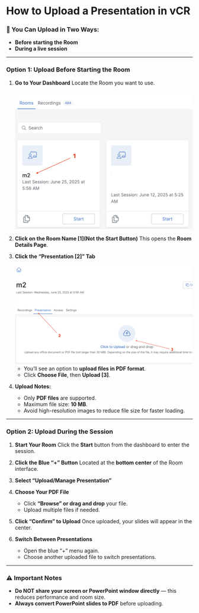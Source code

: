 #  **How to Upload a Presentation in vCR**

### 🔁 You Can Upload in Two Ways:

* **Before starting the Room**
* **During a live session**

---

###  **Option 1: Upload Before Starting the Room**

1. **Go to Your Dashboard**
   Locate the Room you want to use.

   <img src="https://github.com/LEARN-LK/VCR/blob/main/img/add-ppt-01.png" alt="image" style="max-width: 100%;width: 500px;">

2. **Click on the Room Name [1](Not the Start Button)**
   This opens the **Room Details Page**.

3. **Click the “Presentation [2]” Tab**

   <img src="https://github.com/LEARN-LK/VCR/blob/main/img/add-ppt-02.png" alt="image" style="max-width: 100%;width: 500px;">


   * You’ll see an option to **upload files in PDF format**.
   * Click **Choose File**, then **Upload [3]**.

4. **Upload Notes:**

   * Only **PDF files** are supported.
   * Maximum file size: **10 MB**.
   * Avoid high-resolution images to reduce file size for faster loading.

---

###  **Option 2: Upload During the Session**

1. **Start Your Room**
   Click the **Start** button from the dashboard to enter the session.

2. **Click the Blue “+” Button**
   Located at the **bottom center** of the Room interface.

3. **Select “Upload/Manage Presentation”**

4. **Choose Your PDF File**

   * Click **“Browse” or drag and drop** your file.
   * Upload multiple files if needed.

5. **Click “Confirm” to Upload**
   Once uploaded, your slides will appear in the center.

6. **Switch Between Presentations**

   * Open the blue “+” menu again.
   * Choose another uploaded file to switch presentations.

---

### ⚠ **Important Notes**

*  **Do NOT share your screen or PowerPoint window directly** — this reduces performance and room size.
*  **Always convert PowerPoint slides to PDF** before uploading.


